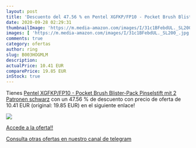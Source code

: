 ```yaml
---
layout: post
title: 'Descuento del 47.56 % en Pentel XGFKP/FP10 - Pocket Brush Blister'
date: 2020-09-28 02:29:31
thumbnailImage: 'https://m.media-amazon.com/images/I/31c1BFebdUL._SL200_.jpg'
images: [ 'https://m.media-amazon.com/images/I/31c1BFebdUL._SL200_.jpg' ]
comments: true
category: ofertas
author: ring
slug: B003HOGMLM
description:
actualPrice: 10.41 EUR
comparePrice: 19.85 EUR
inStock: true
---
```


Tienes [Pentel XGFKP/FP10 - Pocket Brush Blister-Pack Pinselstift mit 2 Patronen  schwarz](https://www.amazon.com/dp/B003HOGMLM/?tag=redken08-20) con un 47.56 % de descuento con precio de oferta de 10.41 EUR (original: 19.85 EUR) en el siguiente enlace!

[![](https://m.media-amazon.com/images/I/31c1BFebdUL._SL200_.jpg)](https://www.amazon.com/dp/B003HOGMLM/?tag=redken08-20)

[Accede a la oferta!!](https://www.amazon.com/dp/B003HOGMLM/?tag=redken08-20)

[Consulta otras ofertas en nuestro canal de telegram](https://t.me/s/ofertas25)
